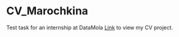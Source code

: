 # CV_Marochkina
Test task for an internship at DataMola
[Link](https://yanamarochkina.github.io/CV_Marochkina/) to view my CV project.
